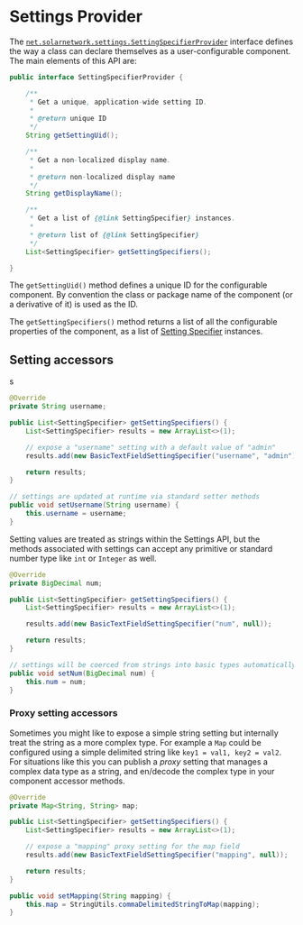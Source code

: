 # Settings Provider

The [`net.solarnetwork.settings.SettingSpecifierProvider`][SettingSpecifierProvider] interface
defines the way a class can declare themselves as a user-configurable component. The main elements
of this API are:

```java
public interface SettingSpecifierProvider {

	/**
	 * Get a unique, application-wide setting ID.
	 *
	 * @return unique ID
	 */
	String getSettingUid();

	/**
	 * Get a non-localized display name.
	 *
	 * @return non-localized display name
	 */
	String getDisplayName();

	/**
	 * Get a list of {@link SettingSpecifier} instances.
	 *
	 * @return list of {@link SettingSpecifier}
	 */
	List<SettingSpecifier> getSettingSpecifiers();

}
```

The `getSettingUid()` method defines a unique ID for the configurable component. By convention the
class or package name of the component (or a derivative of it) is used as the ID.

The `getSettingSpecifiers()` method returns a list of all the configurable properties of the
component, as a list of [Setting Specifier](specifier.md) instances.

## Setting accessors

s
```java
@Override
private String username;

public List<SettingSpecifier> getSettingSpecifiers() {
	List<SettingSpecifier> results = new ArrayList<>(1);

	// expose a "username" setting with a default value of "admin"
	results.add(new BasicTextFieldSettingSpecifier("username", "admin"));

	return results;
}

// settings are updated at runtime via standard setter methods
public void setUsername(String username) {
	this.username = username;
}
```

Setting values are treated as strings within the Settings API, but the methods associated with
settings can accept any primitive or standard number type like `int` or `Integer` as well.

```java title="BigDecimal setting example"
@Override
private BigDecimal num;

public List<SettingSpecifier> getSettingSpecifiers() {
	List<SettingSpecifier> results = new ArrayList<>(1);

	results.add(new BasicTextFieldSettingSpecifier("num", null));

	return results;
}

// settings will be coerced from strings into basic types automatically
public void setNum(BigDecimal num) {
	this.num = num;
}
```


### Proxy setting accessors

Sometimes you might like to expose a simple string setting but internally treat the string as a more
complex type. For example a `Map` could be configured using a simple delimited string like `key1 =
val1, key2 = val2`. For situations like this you can publish a _proxy_ setting that manages a
complex data type as a string, and en/decode the complex type in your component accessor methods.

```java title="Delimited string to Map setting example"
@Override
private Map<String, String> map;

public List<SettingSpecifier> getSettingSpecifiers() {
	List<SettingSpecifier> results = new ArrayList<>(1);

	// expose a "mapping" proxy setting for the map field
	results.add(new BasicTextFieldSettingSpecifier("mapping", null));

	return results;
}

public void setMapping(String mapping) {
	this.map = StringUtils.commaDelimitedStringToMap(mapping);
}
```

[SettingSpecifierProvider]: https://javadoc.io/doc/net.solarnetwork.common/net.solarnetwork.common/latest/net/solarnetwork/settings/SettingSpecifierProvider.html
